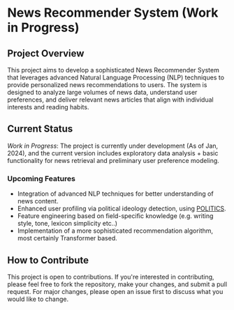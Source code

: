 News Recommender System (Work in Progress) 
==========================================

Project Overview
----------------

This project aims to develop a sophisticated News Recommender System that leverages advanced Natural Language Processing (NLP) techniques to provide personalized news recommendations to users. The system is designed to analyze large volumes of news data, understand user preferences, and deliver relevant news articles that align with individual interests and reading habits.

Current Status
--------------

_Work in Progress_: The project is currently under development (As of Jan, 2024), and the current version includes exploratory data analysis + basic functionality for news retrieval and preliminary user preference modeling.


### Upcoming Features

*   Integration of advanced NLP techniques for better understanding of news content.
*   Enhanced user profiling via political ideology detection, using [POLITICS](https://aclanthology.org/2022.findings-naacl.101/).
*   Feature engineering based on field-specific knowledge (e.g. writing style, tone, lexicon simplicity etc..)
*   Implementation of a more sophisticated recommendation algorithm, most certainly Transformer based.



How to Contribute
-----------------

This project is open to contributions. If you're interested in contributing, please feel free to fork the repository, make your changes, and submit a pull request. For major changes, please open an issue first to discuss what you would like to change.


